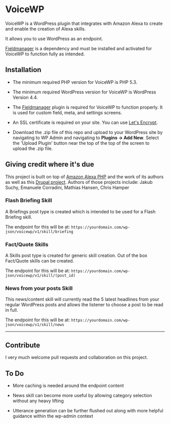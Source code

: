 # VoiceWP

VoiceWP is a WordPress plugin that integrates with Amazon Alexa to create and enable the creation of Alexa skills.

It allows you to use WordPress as an endpoint.

[Fieldmanager](http://fieldmanager.org) is a dependency and must be installed and activated for VoiceWP to function fully as intended.

## Installation

- The minimum required PHP version for VoiceWP is PHP 5.3.

- The minimum required WordPress version for VoiceWP is WordPress Version 4.4.

- The [Fieldmanager](http://fieldmanager.org) plugin is required for VoiceWP to function properly. It is used for custom field, meta, and settings screens.

- An SSL certificate is required on your site. You can use [Let's Encrypt](https://letsencrypt.org/).

- Download the .zip file of this repo and upload to your WordPress site by navigating to WP Admin and navigating to **Plugins -> Add New**. Select the 'Upload Plugin' button near the top of the top of the screen to upload the .zip file.

## Giving credit where it's due

This project is built on top of [Amazon Alexa PHP](https://github.com/jakubsuchy/amazon-alexa-php) and the work of its authors as well as this [Drupal project](https://www.drupal.org/project/alexa). Authors of those projects include: Jakub Suchy, Emanuele Corradini, Mathias Hansen, Chris Hamper

### Flash Briefing Skill

A Briefings post type is created which is intended to be used for a Flash Briefing skill.

The endpoint for this will be at:
`https://yourdomain.com/wp-json/voicewp/v1/skill/briefing`

### Fact/Quote Skills

A Skills post type is created for generic skill creation. Out of the box Fact/Quote skills can be created.

The endpoint for this will be at:
`https://yourdomain.com/wp-json/voicewp/v1/skill/(post_id)`

### News from your posts Skill

This news/content skill will currently read the 5 latest headlines from your regular WordPress posts and allows the listener to choose a post to be read in full.

The endpoint for this will be at:
`https://yourdomain.com/wp-json/voicewp/v1/skill/news`

----

## Contribute

I very much welcome pull requests and collaboration on this project.

## To Do

- More caching is needed around the endpoint content

- News skill can become more useful by allowing category selection without any heavy lifting

- Utterance generation can be further flushed out along with more helpful guidance within the wp-admin context

